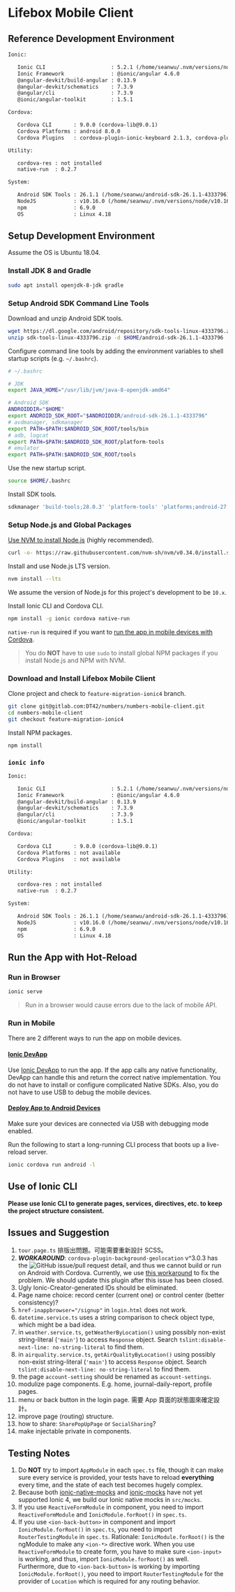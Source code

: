 # Lifebox Mobile Client

## Reference Development Environment

``` txt
Ionic:

   Ionic CLI                     : 5.2.1 (/home/seanwu/.nvm/versions/node/v10.16.0/lib/node_modules/ionic)
   Ionic Framework               : @ionic/angular 4.6.0
   @angular-devkit/build-angular : 0.13.9
   @angular-devkit/schematics    : 7.3.9
   @angular/cli                  : 7.3.9
   @ionic/angular-toolkit        : 1.5.1

Cordova:

   Cordova CLI       : 9.0.0 (cordova-lib@9.0.1)
   Cordova Platforms : android 8.0.0
   Cordova Plugins   : cordova-plugin-ionic-keyboard 2.1.3, cordova-plugin-ionic-webview 4.1.1, (and 4 other plugins)

Utility:

   cordova-res : not installed
   native-run  : 0.2.7

System:

   Android SDK Tools : 26.1.1 (/home/seanwu/android-sdk-26.1.1-4333796)
   NodeJS            : v10.16.0 (/home/seanwu/.nvm/versions/node/v10.16.0/bin/node)
   npm               : 6.9.0
   OS                : Linux 4.18
```

## Setup Development Environment

Assume the OS is Ubuntu 18.04.

### Install JDK 8 and Gradle

``` sh
sudo apt install openjdk-8-jdk gradle
```

### Setup Android SDK Command Line Tools

Download and unzip Android SDK tools.

``` sh
wget https://dl.google.com/android/repository/sdk-tools-linux-4333796.zip
unzip sdk-tools-linux-4333796.zip -d $HOME/android-sdk-26.1.1-4333796
```

Configure command line tools by adding the environment variables to shell startup scripts (e.g. `~/.bashrc`).

``` sh
# ~/.bashrc

# JDK
export JAVA_HOME="/usr/lib/jvm/java-8-openjdk-amd64"

# Android SDK
ANDROIDDIR="$HOME"
export ANDROID_SDK_ROOT="$ANDROIDDIR/android-sdk-26.1.1-4333796"
# avdmanager, sdkmanager
export PATH=$PATH:$ANDROID_SDK_ROOT/tools/bin
# adb, logcat
export PATH=$PATH:$ANDROID_SDK_ROOT/platform-tools
# emulator
export PATH=$PATH:$ANDROID_SDK_ROOT/tools
```

Use the new startup script.

``` sh
source $HOME/.bashrc
```

Install SDK tools.

``` sh
sdkmanager 'build-tools;28.0.3' 'platform-tools' 'platforms;android-27' 'tools'
```

### Setup Node.js and Global Packages

[Use NVM to install Node.js](https://github.com/nvm-sh/nvm/blob/master/README.md) (highly recommended).

``` sh
curl -o- https://raw.githubusercontent.com/nvm-sh/nvm/v0.34.0/install.sh | bash
```

Install and use Node.js LTS version.

``` sh
nvm install --lts
```

We assume the version of Node.js for this project's development to be `10.x`.

Install Ionic CLI and Cordova CLI.

``` sh
npm install -g ionic cordova native-run
```

`native-run` is required if you want to [run the app in mobile devices with Cordova](#deploy-app-to-android-devices).

> You do **NOT** have to use `sudo` to install global NPM packages if you install Node.js and NPM with NVM.

### Download and Install Lifebox Mobile Client

Clone project and check to `feature-migration-ionic4` branch.

``` sh
git clone git@gitlab.com:DT42/numbers/numbers-mobile-client.git
cd numbers-mobile-client
git checkout feature-migration-ionic4
```

Install NPM packages.

``` sh
npm install
```

### `ionic info`

``` txt
Ionic:

   Ionic CLI                     : 5.2.1 (/home/seanwu/.nvm/versions/node/v10.16.0/lib/node_modules/ionic)
   Ionic Framework               : @ionic/angular 4.6.0
   @angular-devkit/build-angular : 0.13.9
   @angular-devkit/schematics    : 7.3.9
   @angular/cli                  : 7.3.9
   @ionic/angular-toolkit        : 1.5.1

Cordova:

   Cordova CLI       : 9.0.0 (cordova-lib@9.0.1)
   Cordova Platforms : not available
   Cordova Plugins   : not available

Utility:

   cordova-res : not installed
   native-run  : 0.2.7

System:

   Android SDK Tools : 26.1.1 (/home/seanwu/android-sdk-26.1.1-4333796)
   NodeJS            : v10.16.0 (/home/seanwu/.nvm/versions/node/v10.16.0/bin/node)
   npm               : 6.9.0
   OS                : Linux 4.18
```

## Run the App with Hot-Reload

### Run in Browser

``` sh
ionic serve
```

> Run in a browser would cause errors due to the lack of mobile API.

### Run in Mobile

There are 2 different ways to run the app on mobile devices.

#### [Ionic DevApp](https://ionicframework.com/docs/building/running)

Use [Ionic DevApp](https://ionicframework.com/docs/building/running) to run the app. If the app calls any native functionality, DevApp can handle this and return the correct native implementation. You do not have to install or configure complicated Native SDKs. Also, you do not have to use USB to debug the mobile devices.

#### [Deploy App to Android Devices](https://ionicframework.com/docs/building/android#running-with-cordova)

Make sure your devices are connected via USB with debugging mode enabled.

Run the following to start a long-running CLI process that boots up a live-reload server.

``` sh
ionic cordova run android -l
```

## Use of Ionic CLI

**Please use Ionic CLI to generate pages, services, directives, etc. to keep the project structure consistent.**

## Issues and Suggestion

1. `tour.page.ts` 排版出問題。可能需要重新設計 SCSS。
1. **_WORKAROUND_**: `cordova-plugin-background-geolocation` v^3.0.3 has the ![GitHub issue/pull request detail](https://img.shields.io/github/issues/detail/state/mauron85/cordova-plugin-background-geolocation/553.svg), and thus we cannot build or run on Android with Cordova. Currently, we use [this workaround](https://github.com/mauron85/cordova-plugin-background-geolocation/issues/553#issuecomment-507505198) to fix the problem. We should update this plugin after this issue has been closed.
1. Ugly Ionic-Creator-generated IDs should be eliminated.
1. Page name choice: record center (current one) or control center (better consistency)?
1. `href-inappbrowser="/signup"` in `login.html` does not work.
1. `datetime.service.ts` uses a string comparison to check object type, which might be a bad idea.
1. in `weather.service.ts`, `getWeatherByLocation()` using possibly non-exist string-literal (`'main'`) to access `Response` object. Search `tslint:disable-next-line: no-string-literal` to find them.
1. in `airquality.service.ts`, `getAirQualityByLocation()` using possibly non-exist string-literal (`'main'`) to access `Response` object. Search `tslint:disable-next-line: no-string-literal` to find them.
1. the page `account-setting` should be renamed as `account-settings`.
1. modulize page components. E.g. home, journal-daily-report, profile pages.
1. menu or back button in the login page. 需要 App 頁面的狀態圖來確定設計。
1. improve page (routing) structure.
1. how to share: `SharePopUpPage` or `SocialSharing`?
1. make injectable private in components.

## Testing Notes

1. Do **NOT** try to import `AppModule` in each `spec.ts` file, though it can make sure every service is provided, your tests have to reload **everything** every time, and the state of each test becomes hugely complex.
1. Because both [ionic-native-mocks](https://github.com/chrisgriffith/ionic-native-mocks) and [ionic-mocks](https://github.com/stonelasley/ionic-mocks) have not yet supported Ionic 4, we build our Ionic native mocks in `src/mocks`.
1. If you use `ReactiveFormModule` in component, you need to import `ReactiveFormModule` and `IonicModule.forRoot()` in `spec.ts`.
1. If you use `<ion-back-button>` in component and import `IonicModule.forRoot()` in `spec.ts`, you need to import `RouterTestingModule` in `spec.ts`. Rationale: `IonicModule.forRoot()` is the ngModule to make any `<ion-*>` directive work. When you use `ReactiveFormModule` to create form, you have to make sure `<ion-input>` is working, and thus, import `IonicModule.forRoot()` as well. Furthermore, due to `<ion-back-button>` is working by importing `IonicModule.forRoot()`, you need to import `RouterTestingModule` for the provider of `Location` which is required for any routing behavior.
